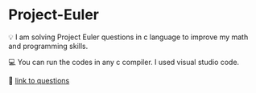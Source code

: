 # Project-Euler

💡  I am solving Project Euler questions in c language to improve my math and programming skills. <br/>

💻 You can run the codes in any c compiler. I used visual studio code.

   🔗 [link to questions](https://projecteuler.net/archives)
